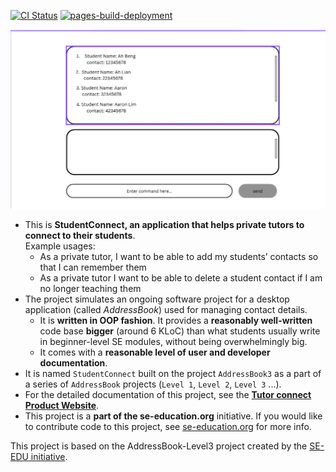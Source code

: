 [![CI Status](https://github.com/se-edu/addressbook-level3/workflows/Java%20CI/badge.svg)](https://github.com/se-edu/addressbook-level3/actions)
[![pages-build-deployment](https://github.com/AY2526S1-CS2103T-F09-2/tp/actions/workflows/pages/pages-build-deployment/badge.svg)](https://github.com/AY2526S1-CS2103T-F09-2/tp/actions/workflows/pages/pages-build-deployment)

![Ui](docs/images/Ui.png)

* This is **StudentConnect, an application that helps private tutors to connect to their students**.<br>
  Example usages:
  * As a private tutor, I want to be able to add my students’ contacts so that I can remember them 
  * As a private tutor I want to be able to delete a student contact if I am no longer teaching them
* The project simulates an ongoing software project for a desktop application (called _AddressBook_) used for managing contact details.
  * It is **written in OOP fashion**. It provides a **reasonably well-written** code base **bigger** (around 6 KLoC) than what students usually write in beginner-level SE modules, without being overwhelmingly big.
  * It comes with a **reasonable level of user and developer documentation**.
* It is named `StudentConnect` built on the project `AddressBook3` as a part of a series of `AddressBook` projects (`Level 1`, `Level 2`, `Level 3` ...).
* For the detailed documentation of this project, see the **[Tutor connect Product Website](https://ay2526s1-cs2103t-f09-2.github.io/tp/)**.
* This project is a **part of the se-education.org** initiative. If you would like to contribute code to this project, see [se-education.org](https://se-education.org/#contributing-to-se-edu) for more info.

This project is based on the AddressBook-Level3 project created by the [SE-EDU initiative](https://se-education.org).